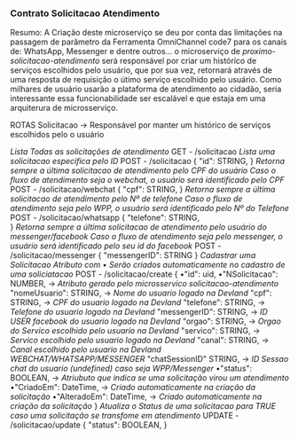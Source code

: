 ### Contrato Solicitacao Atendimento ###

Resumo: A Criação deste microserviço se deu por conta das limitações na passagem de parâmetro da Ferramenta OmniChannel code7 para os canais de: WhatsApp, Messenger e dentre outros... o microserviço de *proximo-solicitacao-atendimento* será responsável por criar um histórico de serviços escolhidos pelo usuário, que por sua vez, retornará através de uma resposta de requisição  o útimo serviço escolhido pelo usuário. Como milhares de usuário usarão a plataforma de atendimento ao cidadão, seria interessante essa funcionabilidade ser escalável e que estaja em uma arquiterura de microsserviço. 


ROTAS Solicitacao -> Responsável por manter um histórico de serviços escolhidos pelo o usuário

*Lista Todas as solicitações de atendimento*
GET - /solicitacao
*Lista uma solicitacao especifica pelo ID*
POST - /solicitacao
{
    "id": STRING, 
}
*Retorna sempre a última solicitacao de atendimento pelo CPF do usuário*
*Caso o fluxo de atendimento seja o webchat, o usuário será identificado pelo CPF*
POST - /solicitacao/webchat 
{
    "cpf": STRING, 
}
*Retorna sempre a última solicitacao de atendimento pelo Nº de telefone*
*Caso o fluxo de atendimento seja pelo WPP, o usuário será identificado pelo Nº do Telefone*
POST - /solicitacao/whatsapp 
{
    "telefone": STRING,  
}
*Retorna sempre a última solicitacao de atendimento pelo usuário do messenger/facebook*
*Caso o fluxo de atendimento seja pelo messenger, o usuário será identificado pelo seu id do facebook*
POST - /solicitacao/messenger 
{
    "messengerID": STRING
}
*Cadastrar uma Solicitacao*
*Atributo com • Serão criados automaticamente no cadastro de uma soliciatacao*
POST - /solicitacao/create 
{
   •"id":            uid,
   •"NSolicitacao":  NUMBER,   -> *Atributo gerado pelo microsservico solicitacao-atendimento*
    "nomeUsuario":   STRING,   -> *Nome do usuario logado na Devland*
    "cpf":           STRING,   -> *CPF do usuario logado na Devland*
    "telefone":      STRING,   -> *Telefone do usuario logado na Devland*
    "messengerID":   STRING,   -> *ID USER facebook do usuario logado na Devland*
    "orgao":         STRING,   -> *Orgao do Servico escolhido pelo usuario na Devland*
    "servico":       STRING,   -> *Servico escolhido pelo usuario logado na Devland*
    "canal":         STRING,   -> *Canal escolhido pelo usuario na Devland WEBCHAT/WHATSAPP/MESSENGER*
    "chatSessionID"  STRING,   -> *ID Sessao chat do usuario (undefined) caso seja WPP/Messenger*
   •"status":        BOOLEAN,  -> *Atriubuto que indica se uma solicitação virou um atendimento*
   •"CriadoEm":      DateTime, -> *Criado automaticamente na criação da solicitação*
   •"AlteradoEm":    DateTime, -> *Criado automaticamente na criação da solicitação*
}
*Atualiza o Status de uma solicitacao para TRUE caso uma solicitação se transfome em atendimento*
UPDATE - /solicitacao/update
{
    "status": BOOLEAN,
}
